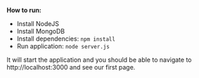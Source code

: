 **How to run:**
* Install NodeJS
* Install MongoDB
* Install dependencies: ```npm install```
* Run application: ```node server.js```

It will start the application and you should be able to navigate to http://localhost:3000 and see our first page.